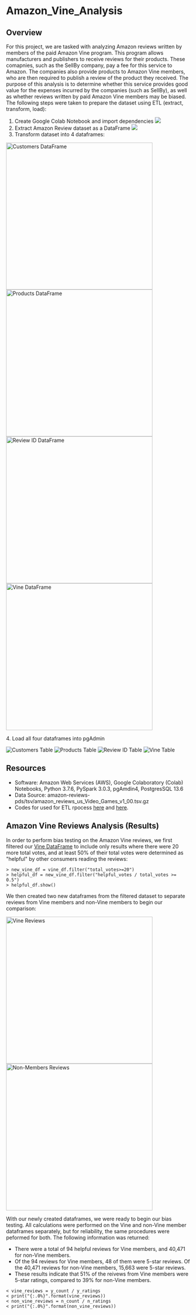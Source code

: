 # Amazon_Vine_Analysis

## Overview

For this project, we are tasked with analyzing Amazon reviews written by members of the paid Amazon Vine program.  This program allows manufacturers and publishers to receive reviews for their products.  These comapnies, such as the SellBy company, pay a fee for this service to Amazon.  The companies also provide products to Amazon Vine members, who are then required to publish a review of the product they received.  The purpose of this analysis is to determine whether this service provides good value for the expenses incurred by the companies (such as SellBy), as well as whether reviews written by paid Amazon Vine members may be biased.  The following steps were taken to prepare the dataset using ETL (extract, transform, load):

1. Create Google Colab Notebook and import dependencies <img src="https://github.com/crtallent/Amazon_Vine_Analysis/blob/main/Images/Colab.png"/>
2. Extract Amazon Review dataset as a DataFrame <img src="https://github.com/crtallent/Amazon_Vine_Analysis/blob/main/Images/dataset.png"/>
3. Transform dataset into 4 dataframes:

  <p float="left">
    <img src="https://github.com/crtallent/Amazon_Vine_Analysis/blob/main/Images/cust_df.png" alt="Customers DataFrame" style="height: 400px; width:400px;"/>
    <img src="https://github.com/crtallent/Amazon_Vine_Analysis/blob/main/Images/prod_df.png" alt="Products DataFrame" style="height: 400px; width:400px;"/> 
    <img src="https://github.com/crtallent/Amazon_Vine_Analysis/blob/main/Images/review_id_df.png" alt="Review ID DataFrame" style="height: 400px; width:400px;"/> 
    <img src="https://github.com/crtallent/Amazon_Vine_Analysis/blob/main/Images/vine_df.png" alt="Vine DataFrame" style="height: 400px; width:400px;"/>   
    <p/>  
4. Load all four dataframes into pgAdmin

 <p float="left">
    <img src="https://github.com/crtallent/Amazon_Vine_Analysis/blob/main/Images/customers_table.png" alt="Customers Table" />
    <img src="https://github.com/crtallent/Amazon_Vine_Analysis/blob/main/Images/products_table.png" alt="Products Table" /> 
    <img src="https://github.com/crtallent/Amazon_Vine_Analysis/blob/main/Images/review_id_table.png" alt="Review ID Table" /> 
    <img src="https://github.com/crtallent/Amazon_Vine_Analysis/blob/main/Images/Vine_table.png" alt="Vine Table" />   
    <p/>  
  
## Resources

* Software: Amazon Web Services (AWS), Google Colaboratory (Colab) Notebooks, Python 3.7.6, PySpark 3.0.3, pgAmdin4, PostgresSQL 13.6 
* Data Source: amazon-reviews-pds/tsv/amazon_reviews_us_Video_Games_v1_00.tsv.gz
* Codes for used for ETL rpocess [here](https://github.com/crtallent/Amazon_Vine_Analysis/blob/main/Amazon_Reviews_ETL.ipynb) and [here](https://github.com/crtallent/Amazon_Vine_Analysis/blob/main/Vine_Review_Analysis.ipynb).

## Amazon Vine Reviews Analysis (Results)

In order to perform bias testing on the Amazon Vine reviews, we first filtered our [Vine DataFrame](https://github.com/crtallent/Amazon_Vine_Analysis/blob/main/Vine_Review_Analysis.ipynb) to include only results where there were 20 more total votes, and at least 50% of their total votes were determined as "helpful" by other consumers reading the reviews:

```
> new_vine_df = vine_df.filter("total_votes>=20")
> helpful_df = new_vine_df.filter("helpful_votes / total_votes >= 0.5")
> helpful_df.show()

```
We then created two new dataframes from the filtered dataset to separate reviews from Vine members and non-Vine members to begin our comparison:
 <p float="left">
    <img src="https://github.com/crtallent/Amazon_Vine_Analysis/blob/main/Images/Vine_reviews.png" alt=" Vine Reviews" style="height: 400px; width:400px;"/>
    <img src="https://github.com/crtallent/Amazon_Vine_Analysis/blob/main/Images/non_Vine_reviews.png" alt="Non-Members Reviews" style="height: 400px; width:400px;" /> 
 <p/>  

With our newly created dataframes, we were ready to begin our bias testing. All calculations were performed on the Vine and non-Vine member dataframes separately, but for reliability, the same procedures were peformed for both.  The following information was returned:

* There were a total of 94 helpful reviews for Vine members, and 40,471 for non-Vine members.
* Of the 94 reviews for Vine members, 48 of them were 5-star reviews.  Of the 40,471 reviews for non-Vine members, 15,663 were 5-star reviews.
* These results indicate that 51% of the reivews from Vine members were 5-star ratings, compared to 39% for non-Vine members.

```
< vine_reviews = y_count / y_ratings
< print("{:.0%}".format(vine_reviews))
< non_vine_reviews = n_count / n_ratings
< print("{:.0%}".format(non_vine_reviews))
```



